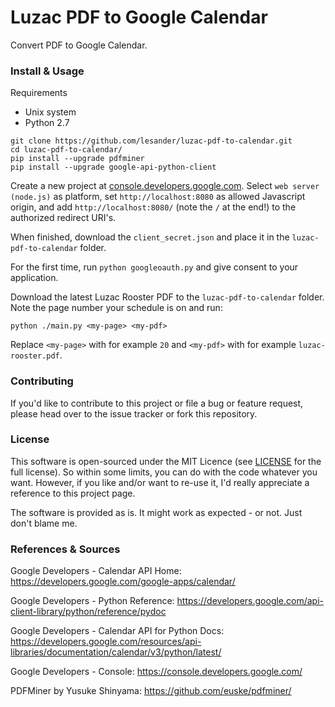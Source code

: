 # Luzac PDF to Google Calendar
Convert PDF to Google Calendar.


### Install & Usage

Requirements
- Unix system
- Python 2.7

```
git clone https://github.com/lesander/luzac-pdf-to-calendar.git
cd luzac-pdf-to-calendar/
pip install --upgrade pdfminer
pip install --upgrade google-api-python-client
```

Create a new project at [console.developers.google.com](https://console.developers.google.com).
Select `web server (node.js)` as platform, set `http://localhost:8080` as allowed Javascript origin,
and add `http://localhost:8080/` (note the `/` at the end!) to the authorized redirect URI's.

When finished, download the `client_secret.json` and place it in the `luzac-pdf-to-calendar` folder.

For the first time, run `python googleoauth.py` and give consent to your application.

Download the latest Luzac Rooster PDF to the `luzac-pdf-to-calendar` folder.
Note the page number your schedule is on and run:
```
python ./main.py <my-page> <my-pdf>
```
Replace `<my-page>` with for example `20` and `<my-pdf>` with for example `luzac-rooster.pdf`.

### Contributing
If you'd like to contribute to this project or file a bug or feature request, please head over to the issue tracker or fork this repository.

### License
This software is open-sourced under the MIT Licence (see [LICENSE](/LICENSE) for the full license). So within some limits, you can do with the code whatever you want. However, if you like and/or want to re-use it, I'd really appreciate a reference to this project page.

The software is provided as is. It might work as expected - or not. Just don't blame me.

### References & Sources
Google Developers - Calendar API Home: https://developers.google.com/google-apps/calendar/

Google Developers - Python Reference: https://developers.google.com/api-client-library/python/reference/pydoc

Google Developers - Calendar API for Python Docs: https://developers.google.com/resources/api-libraries/documentation/calendar/v3/python/latest/

Google Developers - Console: https://console.developers.google.com/

PDFMiner by Yusuke Shinyama: https://github.com/euske/pdfminer/
